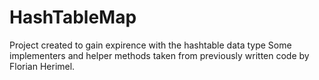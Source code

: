 # HashTableMap
Project created to gain expirence with the hashtable data type
Some implementers and helper methods taken from previously written code by Florian Herimel.
